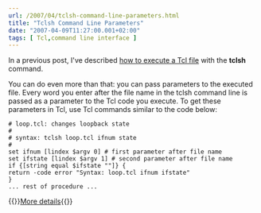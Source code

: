```yaml
---
url: /2007/04/tclsh-command-line-parameters.html
title: "Tclsh Command Line Parameters"
date: "2007-04-09T11:27:00.001+02:00"
tags: [ Tcl,command line interface ]
---
```


In a previous post, I've described [how to execute a Tcl file](/2007/03/running-tcl-procedures-from-command.html) with the **tclsh** command. 

You can do even more than that: you can pass parameters to the executed file. Every word you enter after the file name in the tclsh command line is passed as a parameter to the Tcl code you execute. To get these parameters in Tcl, use Tcl commands similar to the code below:
<!--more-->
``` code
# loop.tcl: changes loopback state
#
# syntax: tclsh loop.tcl ifnum state
#
set ifnum [lindex $argv 0] # first parameter after file name
set ifstate [lindex $argv 1] # second parameter after file name
if {[string equal $ifstate ""]} {
return -code error "Syntax: loop.tcl ifnum ifstate"
}
... rest of procedure ...
```

{{<jump>}}[More details](/kb/Tclsh/30-parameters.html){{</jump>}}
